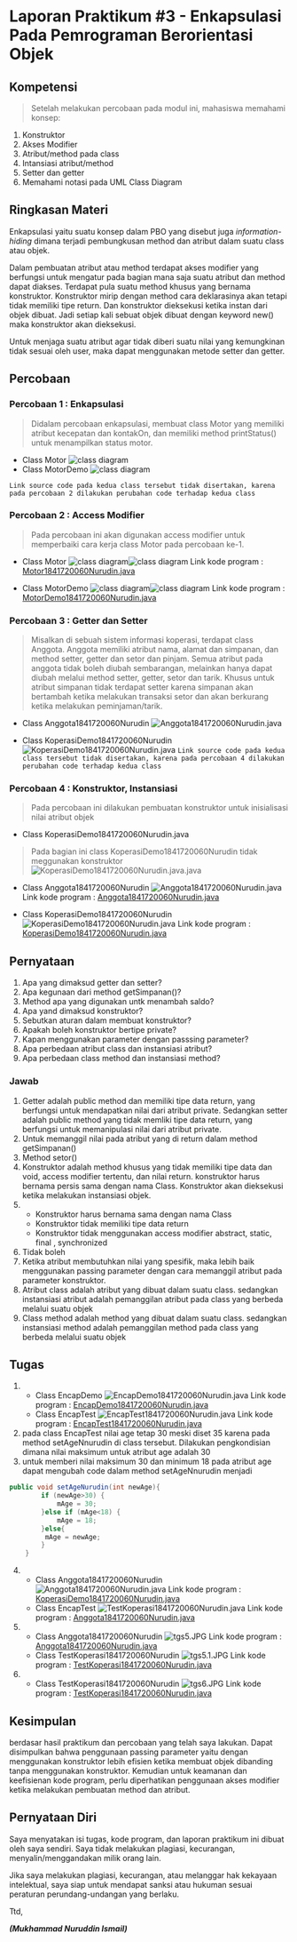 # Laporan Praktikum #3 - Enkapsulasi Pada Pemrograman Berorientasi Objek

## Kompetensi
>Setelah melakukan percobaan pada modul ini, mahasiswa memahami konsep:
1.  Konstruktor
2.  Akses Modifier
3.  Atribut/method pada class
4.  Intansiasi atribut/method
5.  Setter dan getter
6.  Memahami notasi pada UML Class Diagram

## Ringkasan Materi
Enkapsulasi yaitu suatu konsep dalam PBO yang disebut juga _information-hiding_ dimana terjadi pembungkusan method dan atribut dalam suatu class atau objek.

Dalam pembuatan atribut atau method terdapat akses modifier yang berfungsi untuk mengatur pada bagian mana saja suatu atribut dan method dapat diakses. Terdapat pula suatu method khusus yang bernama konstruktor.
Konstruktor  mirip  dengan  method  cara  deklarasinya  akan  tetapi  tidak  memiliki  tipe  return.  Dan konstruktor  dieksekusi ketika instan dari objek dibuat. Jadi setiap kali sebuat objek dibuat dengan
keyword new() maka konstruktor akan dieksekusi.

Untuk menjaga suatu atribut agar tidak diberi suatu nilai yang kemungkinan tidak sesuai oleh user, maka dapat menggunakan metode setter dan getter.


## Percobaan

### Percobaan 1 : Enkapsulasi
>Didalam percobaan enkapsulasi, membuat class Motor yang memiliki atribut kecepatan dan kontakOn,
dan memiliki method printStatus() untuk menampilkan status motor.

- Class Motor
 ![class diagram](img/per1.JPG)
- Class MotorDemo
 ![class diagram](img/per1.1.JPG)

 `Link source code pada kedua class tersebut tidak disertakan, karena pada percobaan 2 dilakukan perubahan code terhadap kedua class`

### Percobaan 2 : Access Modifier

>Pada percobaan ini akan digunakan access modifier untuk memperbaiki cara kerja class Motor pada percobaan ke-1.

- Class Motor
 ![class diagram](img/per2.JPG)![class diagram](img/per2.1.JPG)
Link kode program : [Motor1841720060Nurudin.java](../../src/3_Enkapsulasi/percobaan/motorenkapsulai/Motor1841720060Nurudin.java)

- Class MotorDemo
![class diagram](img/per2.2.JPG)![class diagram](img/per2.3.JPG)
Link kode program : [MotorDemo1841720060Nurudin.java](../../src/3_Enkapsulasi/percobaan/motorenkapsulai/MotorDemo1841720060Nurudin.java)

### Percobaan 3 : Getter dan Setter
>Misalkan  di  sebuah  sistem  informasi  koperasi,  terdapat  class  Anggota.  Anggota  memiliki  atribut nama, alamat  dan  simpanan, dan method setter, getter  dan setor dan pinjam.  Semua atribut pada anggota  tidak  boleh  diubah  sembarangan,  melainkan  hanya  dapat  diubah  melalui  method  setter, getter, setor dan tarik.  Khusus untuk atribut simpanan tidak terdapat setter karena simpanan akan bertambah  ketika  melakukan  transaksi  setor  dan  akan  berkurang  ketika  melakukan peminjaman/tarik.

- Class Anggota1841720060Nurudin
![ Anggota1841720060Nurudin.java](img/per3.JPG)

- Class KoperasiDemo1841720060Nurudin
![KoperasiDemo1841720060Nurudin.java](img/per3.1.JPG)
`Link source code pada kedua class tersebut tidak disertakan, karena pada percobaan 4 dilakukan perubahan code terhadap kedua class`

### Percobaan 4 : Konstruktor, Instansiasi
>Pada percobaan ini dilakukan pembuatan konstruktor untuk inisialisasi nilai atribut objek

- Class KoperasiDemo1841720060Nurudin.java
>Pada bagian ini class KoperasiDemo1841720060Nurudin tidak meggunakan konstruktor
![KoperasiDemo1841720060Nurudin.java.java](img/per4.JPG)

- Class Anggota1841720060Nurudin
![ Anggota1841720060Nurudin.java](img/per4.1.JPG)
Link kode program : [Anggota1841720060Nurudin.java](../../src/3_Enkapsulasi/percobaan/koperasigettersetter/Anggota1841720060Nurudin.java)

- Class KoperasiDemo1841720060Nurudin
![KoperasiDemo1841720060Nurudin.java](img/per4.2.JPG)
Link kode program : [KoperasiDemo1841720060Nurudin.java](../../src/3_Enkapsulasi/percobaan/koperasigettersetter/KoperasiDemo1841720060Nurudin.java)

## Pernyataan
1.  Apa yang dimaksud getter dan setter?
2.  Apa kegunaan dari method getSimpanan()?
3.  Method apa yang digunakan untk menambah saldo?
4.  Apa yand dimaksud konstruktor?
5.  Sebutkan aturan dalam membuat konstruktor?
6.  Apakah boleh konstruktor bertipe private?
7.  Kapan menggunakan parameter dengan passsing parameter?
8.  Apa perbedaan atribut class dan instansiasi atribut?
9.  Apa perbedaan class method dan instansiasi method?

### Jawab
1. Getter adalah public method dan memiliki tipe data return, yang berfungsi untuk mendapatkan nilai dari  atribut  private.  Sedangkan  setter  adalah  public  method  yang  tidak  memliki  tipe  data  return, yang berfungsi untuk memanipulasi nilai dari atribut private.
2. Untuk memanggil nilai pada atribut yang di return dalam method getSimpanan()
3. Method setor()
4. Konstruktor adalah method khusus yang tidak memiliki tipe data dan void, access modifier tertentu, dan nilai return. konstruktor harus bernama persis sama dengan nama Class. Konstruktor akan dieksekusi ketika melakukan instansiasi objek.
5. - Konstruktor harus bernama sama dengan nama Class
   - Konstruktor tidak memiliki tipe data return
   - Konstruktor tidak menggunakan access modifier abstract, static, final , synchronized
6. Tidak boleh
7. Ketika atribut membutuhkan nilai yang spesifik, maka lebih baik menggunakan passing parameter dengan cara memanggil atribut pada parameter konstruktor.
8. Atribut class adalah atribut yang dibuat dalam suatu class. sedangkan instansiasi atribut adalah pemanggilan atribut pada class yang berbeda melalui suatu objek
9. Class method adalah method yang dibuat dalam suatu class. sedangkan instansiasi method adalah pemanggilan method pada class yang berbeda melalui suatu objek  

## Tugas
1. - Class EncapDemo
![EncapDemo1841720060Nurudin.java](img/tgs1.JPG)
Link kode program : [EncapDemo1841720060Nurudin.java](../../src/3_Enkapsulasi/tugas/EncapDemo1841720060Nurudin.java)
   - Class EncapTest
![EncapTest1841720060Nurudin.java](img/tgs1.1.JPG)
Link kode program : [EncapTest1841720060Nurudin.java](../../src/3_Enkapsulasi/tugas/EncapTest1841720060Nurudin.java)
2. pada class EncapTest nilai age tetap 30 meski diset 35 karena pada method setAgeNnurudin di class tersebut. Dilakukan pengkondisian dimana nilai maksimum untuk atribut age adalah 30
3. untuk memberi nilai maksimum 30 dan minimum 18 pada atribut age dapat mengubah code dalam method setAgeNnurudin menjadi
```java
public void setAgeNurudin(int newAge){
        if (newAge>30) {
            mAge = 30;
        }else if (mAge<18) {
            mAge = 18;
        }else{
         mAge = newAge;   
        }
    }
```


4. - Class Anggota1841720060Nurudin
![Anggota1841720060Nurudin.java](img/tgs4.JPG)
Link kode program : [KoperasiDemo1841720060Nurudin.java](../../src/3_Enkapsulasi/tugas/koperasi/Anggota1841720060Nurudin.java)
   - Class EncapTest
![TestKoperasi1841720060Nurudin.java](img/tgs4.1.JPG)
Link kode program : [Anggota1841720060Nurudin.java](../../src/3_Enkapsulasi/tugas/koperasi/TestKoperasi1841720060Nurudin.java)

5. - Class Anggota1841720060Nurudin
![tgs5.JPG](img/tgs5.JPG)
Link kode program : [Anggota1841720060Nurudin.java](../../src/3_Enkapsulasi/tugas/koperasi/koperasi_angsur10prsn/Anggota1841720060Nurudin.java)
   - Class TestKoperasi1841720060Nurudin
![tgs5.1.JPG](img/tgs5.1.JPG)
Link kode program : [TestKoperasi1841720060Nurudin.java](../../src/3_Enkapsulasi/tugas/koperasi/koperasi_angsur10prsn/TestKoperasi1841720060Nurudin.java)

6. - Class TestKoperasi1841720060Nurudin
![tgs6.JPG](img/tgs6.JPG)
Link kode program : [TestKoperasi1841720060Nurudin.java](../../src/3_Enkapsulasi/tugas/koperasi/input_console/TestKoperasi1841720060Nurudin.java)

## Kesimpulan

berdasar hasil praktikum dan percobaan yang telah saya lakukan. Dapat disimpulkan bahwa penggunaan passing parameter yaitu dengan menggunakan konstruktor lebih efisien ketika membuat objek dibanding tanpa menggunakan konstruktor. Kemudian untuk keamanan dan keefisienan kode program, perlu diperhatikan penggunaan akses modifier ketika melakukan pembuatan method dan atribut.

## Pernyataan Diri

Saya menyatakan isi tugas, kode program, dan laporan praktikum ini dibuat oleh saya sendiri. Saya tidak melakukan plagiasi, kecurangan, menyalin/menggandakan milik orang lain.

Jika saya melakukan plagiasi, kecurangan, atau melanggar hak kekayaan intelektual, saya siap untuk mendapat sanksi atau hukuman sesuai peraturan perundang-undangan yang berlaku.

Ttd,

***(Mukhammad Nuruddin Ismail)***
